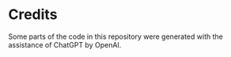 # Credits

Some parts of the code in this repository were generated with the assistance of ChatGPT by OpenAI.
